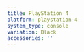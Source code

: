 ```yaml
---
title: PlayStation 4
platform: playstation-4
system_type: console
variation: Black
accessories: ''
---
```

